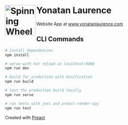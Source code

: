 # <img align="left" width="100" height="100" alt="Spinning Wheel Icon" src="https://s3-us-west-2.amazonaws.com/yonatanlaurence.com/spinning-wheel-2018.09.05.png"> Yonatan Laurence
Website App at www.yonatanlaurence.com

## CLI Commands

``` bash
# install dependencies
npm install

# serve with hot reload at localhost:8080
npm run dev

# build for production with minification
npm run build

# test the production build locally
npm run serve

# run tests with jest and preact-render-spy 
npm run test
```
Created with [Preact](https://github.com/developit/preact-cli)